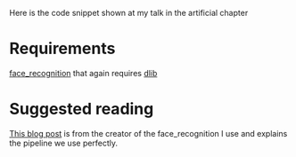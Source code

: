 Here is the code snippet shown at my talk in the artificial chapter

# Requirements
[face_recognition](https://github.com/ageitgey/face_recognition) that again requires [dlib](https://www.pyimagesearch.com/2017/03/27/how-to-install-dlib/)

# Suggested reading
[This blog post](https://medium.com/@ageitgey/machine-learning-is-fun-part-4-modern-face-recognition-with-deep-learning-c3cffc121d78) is from the creator of the face_recognition I use and explains the pipeline we use perfectly.
